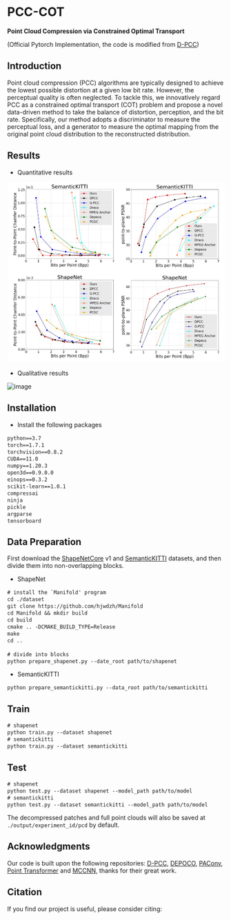 # PCC-COT

**Point Cloud Compression via Constrained Optimal Transport**

(Official Pytorch Implementation, the code is modified from [D-PCC](https://github.com/yunhe20/D-PCC))

## Introduction
Point cloud compression (PCC) algorithms are typically designed to achieve the lowest possible distortion at a given low bit rate. However, the perceptual quality is often neglected. To tackle this, we innovatively regard PCC as a constrained optimal transport (COT) problem and propose a novel data-driven method to take the balance of distortion, perception, and the bit rate. Specifically, our method adopts a discriminator to measure the perceptual loss, and a generator to measure the optimal mapping from the original point cloud distribution to the reconstructed distribution.
## Results
* Quantitative results

![image](https://github.com/cognaclee/PCC-COT/blob/main/Docs/imgs/Quantitative_results.jpg)

* Qualitative results

![image](https://github.com/cognaclee/PCC-COT/blob/main/Docs/imgs/Qualitative_results.jpg)

## Installation

* Install the following packages

```
python==3.7
torch==1.7.1
torchvision==0.8.2
CUDA==11.0
numpy==1.20.3
open3d==0.9.0.0
einops==0.3.2
scikit-learn==1.0.1
compressai
ninja
pickle
argparse
tensorboard
```

## Data Preparation

First download the [ShapeNetCore](https://shapenet.org/download/shapenetcore) v1 and [SemanticKITTI](http://semantic-kitti.org/dataset.html#download) datasets, and then divide them into non-overlapping blocks.

* ShapeNet

```
# install the `Manifold' program
cd ./dataset
git clone https://github.com/hjwdzh/Manifold
cd Manifold && mkdir build
cd build 
cmake .. -DCMAKE_BUILD_TYPE=Release
make 
cd ..

# divide into blocks
python prepare_shapenet.py --date_root path/to/shapenet
```

* SemanticKITTI

```
python prepare_semantickitti.py --data_root path/to/semantickitti
```

## Train

```
# shapenet
python train.py --dataset shapenet
# semantickitti
python train.py --dataset semantickitti
```

## Test
```
# shapenet
python test.py --dataset shapenet --model_path path/to/model
# semantickitti
python test.py --dataset semantickitti --model_path path/to/model
```

The decompressed patches and full point clouds will also be saved at `./output/experiment_id/pcd` by default.

## Acknowledgments

Our code is built upon the following repositories: [D-PCC](https://github.com/yunhe20/D-PCC), [DEPOCO](https://github.com/PRBonn/deep-point-map-compression), [PAConv](https://github.com/CVMI-Lab/PAConv), [Point Transformer](https://github.com/qq456cvb/Point-Transformers) and [MCCNN](https://github.com/viscom-ulm/MCCNN), thanks for their great work.

## Citation

If you find our project is useful, please consider citing:
